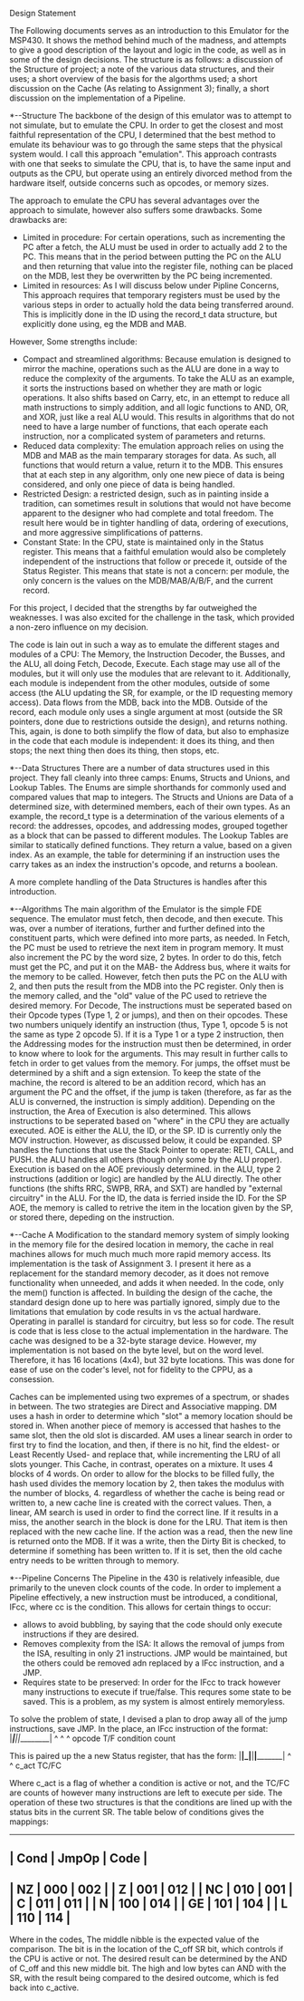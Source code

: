 Design Statement

The Following documents serves as an introduction to this Emulator for the MSP430.
It shows the method behind much of the madness, and attempts to give a good
description of the layout and logic in the code, as well as in some of the design
decisions. The structure is as follows: a discussion of the Structure of project;
a note of the various data structures, and their uses; a short overview of the 
basis for the algorthms used; a short discussion on the Cache (As relating to
Assignment 3); finally, a short discussion on the implementation of a Pipeline.

*--Structure
The backbone of the design of this emulator was to attempt to not simulate,
but to emulate the CPU. In order to get the closest and most faithful representation
of the CPU, I determined that the best method to emulate its behaviour was to go
through the same steps that the physical system would. I call this approach "emulation".
This approach contrasts with one that seeks to simulate the CPU, that is, to have the
same input and outputs as the CPU, but operate using an entirely divorced method from
the hardware itself, outside concerns such as opcodes, or memory sizes.

The approach to emulate the CPU has several advantages over the approach to simulate,
however also suffers some drawbacks.
Some drawbacks are:
  * Limited in procedure: For certain operations, such as incrementing the PC after
      a fetch, the ALU must be used in order to actually add 2 to the PC. This means
      that in the period between putting the PC on the ALU and then returning that value
      into the register file, nothing can be placed on the MDB, lest they be overwritten
      by the PC being incremented.
  * Limited in resources: As I will discuss below under Pipline Concerns, This approach
      requires that temporary registers must be used by the various steps in order to
      actually hold the data being transferred around. This is implicitly done in the ID
      using the record_t data structure, but explicitly done using, eg the MDB and MAB.

However, Some strengths include:
  * Compact and streamlined algorithms: Because emulation is designed to mirror the
      machine, operations such as the ALU are done in a way to reduce the complexity
      of the arguments. To take the ALU as an example, it sorts the instructions based on
      whether they are math or logic operations. It also shifts based on Carry, etc, in
      an ettempt to reduce all math instructions to simply addition, and all logic functions
      to AND, OR, and XOR, just like a real ALU would. This results in algorithms that do
      not need to have a large number of functions, that each operate each instruction,
      nor a complicated system of parameters and returns.
  * Reduced data complexity: The emulation approach relies on using the MDB and MAB as the
      main temparary storages for data. As such, all functions that would return a value,
      return it to the MDB. This ensures that at each step in any algorithm, only one new
      piece of data is being considered, and only one piece of data is being handled.
  * Restricted Design: a restricted design, such as in painting inside a tradition, can
      sometimes result in solutions that would not have become apparent to the designer
      who had complete and total freedom. The result here would be in tighter handling of
      data, ordering of executions, and more aggressive simplifications of patterns.
  * Constant State: In the CPU, state is maintained only in the Status register. This means
      that a faithful emulation would also be completely independent of the instructions
      that follow or precede it, outside of the Status Register. This means that state
      is not a concern: per module, the only concern is the values on the MDB/MAB/A/B/F,
      and the current record.

For this project, I decided that the strengths by far outweighed the weaknesses. I was also
excited for the challenge in the task, which provided a non-zero influence on my decision.

The code is lain out in such a way as to emulate the different stages and modules of a CPU:
The Memory, the Instruction Decoder, the Busses, and the ALU, all doing Fetch, Decode, Execute.
Each stage may use all of the modules, but it will only use the modules that are relevant to it.
Additionally, each module is independent from the other modules, outside of some access (the ALU
updating the SR, for example, or the ID requesting memory access). Data flows from the MDB, back
into the MDB. Outside of the record, each module only uses a single argument at most (outside the
SR pointers, done due to restrictions outside the design), and returns nothing. This, again, is
done to both simplify the flow of data, but also to emphasize in the code that each module is
independent: it does its thing, and then stops; the next thing then does its thing, then stops, etc.

*--Data Structures
There are a number of data structures used in this project. They fall cleanly into three camps:
Enums, Structs and Unions, and Lookup Tables.
The Enums are simple shorthands for commonly used and compared values that map to integers.
The Structs and Unions are Data of a determined size, with determined members, each of their own
types. As an example, the record_t type is a determination of the various elements of a record:
the addresses, opcodes, and addressing modes, grouped together as a block that can be passed
to different modules. 
The Lookup Tables are similar to statically defined functions. They return a value, based on
a given index. As an example, the table for determining if an instruction uses the carry takes
as an index the instruction's opcode, and returns a boolean.

A more complete handling of the Data Structures is handles after this introduction.

*--Algorithms
The main algorithm of the Emulator is the simple FDE sequence. The emulator must fetch, then
decode, and then execute. This was, over a number of iterations, further and further defined
into the constituent parts, which were defined into more parts, as needed.
In Fetch, the PC must be used to retrieve the next item in program memory. It must also increment
the PC by the word size, 2 bytes. In order to do this, fetch must get the PC, and put it on the 
MAB- the Address bus, where it waits for the memory to be called. However, fetch then puts the PC
on the ALU with 2, and then puts the result from the MDB into the PC register. Only then is the
memory called, and the "old" value of the PC used to retrieve the desired memory.
For Decode, The instructions must be seperated based on their Opcode types (Type 1, 2 or jumps),
and then on their opcodes. These two numbers uniquely identify an instruction (thus, Type 1, opcode
5 is not the same as type 2 opcode 5). If it is a Type 1 or a type 2 instruction, then the
Addressing modes for the instruction must then be determined, in order to know where to look
for the arguments. This may result in further calls to fetch in order to get values from the memory.
For jumps, the offset must be determined by a shift and a sign extension. To keep the state of the
machine, the record is altered to be an addition record, which has an argument the PC and the offset,
if the jump is taken (therefore, as far as the ALU is converned, the instruction is simply addition).
Depending on the instruction, the Area of Execution is also determined. This allows instructions
to be seperated based on "where" in the CPU they are actually executed. AOE is either the ALU, the ID,
or the SP. ID is currently only the MOV instruction. However, as discussed below, it could be expanded.
SP handles the functions that use the Stack Pointer to operate: RETI, CALL, and PUSH. the ALU handles
all others (though only some by the ALU proper). 
Execution is based on the AOE previously determined. in the ALU, type 2 instructions (addition or logic)
are handled by the ALU directly. The other functions (the shifts RRC, SWPB, RRA, and SXT) are handled
by "external circuitry" in the ALU. For the ID, the data is ferried inside the ID. For the SP AOE, the
memory is called to retrive the item in the location given by the SP, or stored there, depeding on the
instruction.

*--Cache
A Modification to the standard memory system of simply looking in the memory file for the desired
location in memory, the cache in real machines allows for much much much more rapid memory access.
Its implementation is the task of Assignment 3. I present it here as a replacement for the standard
memory decoder, as it does not remove functionality when unneeded, and adds it when needed. In the
code, only the mem() function is affected.
In building the design of the cache, the standard design done up to here was partially ignored,
simply due to the limitations that emulation by code results in vs the actual hardware. Operating
in parallel is standard for circuitry, but less so for code. The result is code that is less close
to the actual implementation in the hardware.
The cache was designed to be a 32-byte starage device. However, my implementation is not based on
the byte level, but on the word level. Therefore, it has 16 locations (4x4), but 32 byte locations.
This was done for ease of use on the coder's level, not for fidelity to the CPPU, as a consession.

Caches can be implemented using two expremes of a spectrum, or shades in between. The two strategies
are Direct and Associative mapping. DM uses a hash in order to determine which "slot" a memory 
location should be stored in. When another piece of memory is accessed that hashes to the same slot,
then the old slot is discarded. AM uses a linear search in order to first try to find the location,
and then, if there is no hit, find the eldest- or Least Recently Used- and replace that, while
incrementing the LRU of all slots younger. 
This Cache, in contrast, operates on a mixture. It uses 4 blocks of 4 words. On order to allow
for the blocks to be filled fully, the hash used divides the memory location by 2, then takes the
modulus with the number of blocks, 4. regardless of whether the cache is being read or written to,
a new cache line is created with the correct values. Then, a linear, AM search is used in order to 
find the correct line. If it results in a miss, the another search in the block is done for the LRU.
That item is then replaced with the new cache line. If the action was a read, then the new line is
returned onto the MDB. If it was a write, then the Dirty Bit is checked, to determine if something
has been written to. If it is set, then the old cache entry needs to be written through to memory.

*--Pipeline Concerns
The Pipeline in the 430 is relatively infeasible, due primarily to the uneven clock counts of the
code. In order to implement a Pipeline effectively, a new instruction must be introduced, a
conditional, IFcc, where cc is the condition. This allows for certain things to occur:
  * allows to avoid bubbling, by saying that the code should only execute instructions if they are
      desired.
  * Removes complexity from the ISA: It allows the removal of jumps from the ISA, resulting in 
      only 21 instructions. JMP would be maintained, but the others could be removed adn replaced by a
      IFcc instruction, and a JMP. 
  * Requires state to be preserved: In order for the IFcc to track however many instructions to
      execute if true/false. This requres some state to be saved. This is a problem, as my system is
      almost entirely memoryless. 

To solve the problem of state, I devised a plan to drop away all of the jump instructions, save JMP.
In the place, an IFcc instruction of the format:
    |___|__|__|_________|
      ^    ^       ^
  opcode  T/F  condition
         count 

This is paired up the a new Status register, that has the form:
    |__|_|__|__|_________|
        ^   ^
     c_act TC/FC

Where c_act is a flag of whether a condition is active or not, and the TC/FC are counts of however
many instructions are left to execute per side. The operation of these two structures is that the
conditions are lined up with the status bits in the current SR. The table below of conditions gives
the mappings:

-----------------------
| Cond | JmpOp | Code |
-----------------------
| NZ   | 000   | 002  |
| Z    | 001   | 012  |
| NC   | 010   | 001  |
| C    | 011   | 011  |
| N    | 100   | 014  |
| GE   | 101   | 104  |
| L    | 110   | 114  |
-----------------------

Where in the codes, The middle nibble is the expected value of the comparison. The bit is in the 
location of the C_off SR bit, which controls if the CPU is active or not. The desired result can
be determined by the AND of C_off and this new middle bit. The high and low bytes can AND with the
SR, with the result being compared to the desired outcome, which is fed back into c_active.
